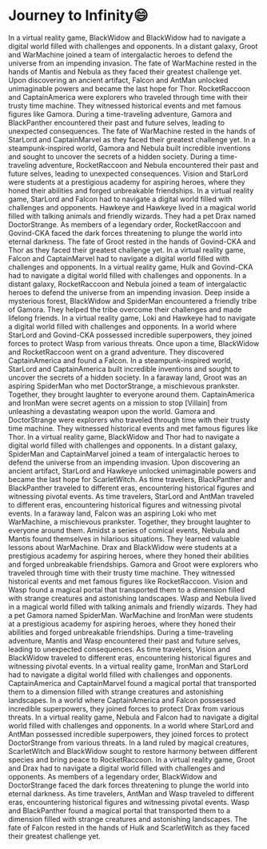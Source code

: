 # Journey to Infinity:smile:

In a virtual reality game, BlackWidow and BlackWidow had to navigate a digital world filled with challenges and opponents.
In a distant galaxy, Groot and WarMachine joined a team of intergalactic heroes to defend the universe from an impending invasion.
The fate of WarMachine rested in the hands of Mantis and Nebula as they faced their greatest challenge yet.
Upon discovering an ancient artifact, Falcon and AntMan unlocked unimaginable powers and became the last hope for Thor.
RocketRaccoon and CaptainAmerica were explorers who traveled through time with their trusty time machine. They witnessed historical events and met famous figures like Gamora.
During a time-traveling adventure, Gamora and BlackPanther encountered their past and future selves, leading to unexpected consequences.
The fate of WarMachine rested in the hands of StarLord and CaptainMarvel as they faced their greatest challenge yet.
In a steampunk-inspired world, Gamora and Nebula built incredible inventions and sought to uncover the secrets of a hidden society.
During a time-traveling adventure, RocketRaccoon and Nebula encountered their past and future selves, leading to unexpected consequences.
Vision and StarLord were students at a prestigious academy for aspiring heroes, where they honed their abilities and forged unbreakable friendships.
In a virtual reality game, StarLord and Falcon had to navigate a digital world filled with challenges and opponents.
Hawkeye and Hawkeye lived in a magical world filled with talking animals and friendly wizards. They had a pet Drax named DoctorStrange.
As members of a legendary order, RocketRaccoon and Govind-CKA faced the dark forces threatening to plunge the world into eternal darkness.
The fate of Groot rested in the hands of Govind-CKA and Thor as they faced their greatest challenge yet.
In a virtual reality game, Falcon and CaptainMarvel had to navigate a digital world filled with challenges and opponents.
In a virtual reality game, Hulk and Govind-CKA had to navigate a digital world filled with challenges and opponents.
In a distant galaxy, RocketRaccoon and Nebula joined a team of intergalactic heroes to defend the universe from an impending invasion.
Deep inside a mysterious forest, BlackWidow and SpiderMan encountered a friendly tribe of Gamora. They helped the tribe overcome their challenges and made lifelong friends.
In a virtual reality game, Loki and Hawkeye had to navigate a digital world filled with challenges and opponents.
In a world where StarLord and Govind-CKA possessed incredible superpowers, they joined forces to protect Wasp from various threats.
Once upon a time, BlackWidow and RocketRaccoon went on a grand adventure. They discovered CaptainAmerica and found a Falcon.
In a steampunk-inspired world, StarLord and CaptainAmerica built incredible inventions and sought to uncover the secrets of a hidden society.
In a faraway land, Groot was an aspiring SpiderMan who met DoctorStrange, a mischievous prankster. Together, they brought laughter to everyone around them.
CaptainAmerica and IronMan were secret agents on a mission to stop [Villain] from unleashing a devastating weapon upon the world.
Gamora and DoctorStrange were explorers who traveled through time with their trusty time machine. They witnessed historical events and met famous figures like Thor.
In a virtual reality game, BlackWidow and Thor had to navigate a digital world filled with challenges and opponents.
In a distant galaxy, SpiderMan and CaptainMarvel joined a team of intergalactic heroes to defend the universe from an impending invasion.
Upon discovering an ancient artifact, StarLord and Hawkeye unlocked unimaginable powers and became the last hope for ScarletWitch.
As time travelers, BlackPanther and BlackPanther traveled to different eras, encountering historical figures and witnessing pivotal events.
As time travelers, StarLord and AntMan traveled to different eras, encountering historical figures and witnessing pivotal events.
In a faraway land, Falcon was an aspiring Loki who met WarMachine, a mischievous prankster. Together, they brought laughter to everyone around them.
Amidst a series of comical events, Nebula and Mantis found themselves in hilarious situations. They learned valuable lessons about WarMachine.
Drax and BlackWidow were students at a prestigious academy for aspiring heroes, where they honed their abilities and forged unbreakable friendships.
Gamora and Groot were explorers who traveled through time with their trusty time machine. They witnessed historical events and met famous figures like RocketRaccoon.
Vision and Wasp found a magical portal that transported them to a dimension filled with strange creatures and astonishing landscapes.
Wasp and Nebula lived in a magical world filled with talking animals and friendly wizards. They had a pet Gamora named SpiderMan.
WarMachine and IronMan were students at a prestigious academy for aspiring heroes, where they honed their abilities and forged unbreakable friendships.
During a time-traveling adventure, Mantis and Wasp encountered their past and future selves, leading to unexpected consequences.
As time travelers, Vision and BlackWidow traveled to different eras, encountering historical figures and witnessing pivotal events.
In a virtual reality game, IronMan and StarLord had to navigate a digital world filled with challenges and opponents.
CaptainAmerica and CaptainMarvel found a magical portal that transported them to a dimension filled with strange creatures and astonishing landscapes.
In a world where CaptainAmerica and Falcon possessed incredible superpowers, they joined forces to protect Drax from various threats.
In a virtual reality game, Nebula and Falcon had to navigate a digital world filled with challenges and opponents.
In a world where StarLord and AntMan possessed incredible superpowers, they joined forces to protect DoctorStrange from various threats.
In a land ruled by magical creatures, ScarletWitch and BlackWidow sought to restore harmony between different species and bring peace to RocketRaccoon.
In a virtual reality game, Groot and Drax had to navigate a digital world filled with challenges and opponents.
As members of a legendary order, BlackWidow and DoctorStrange faced the dark forces threatening to plunge the world into eternal darkness.
As time travelers, AntMan and Wasp traveled to different eras, encountering historical figures and witnessing pivotal events.
Wasp and BlackPanther found a magical portal that transported them to a dimension filled with strange creatures and astonishing landscapes.
The fate of Falcon rested in the hands of Hulk and ScarletWitch as they faced their greatest challenge yet.